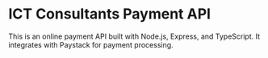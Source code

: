 # ICT Consultants Payment API

This is an online payment API built with Node.js, Express, and TypeScript. It integrates with Paystack for payment processing.
